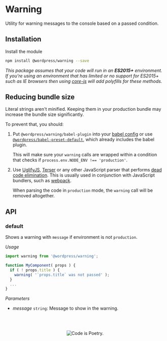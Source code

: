 # Warning

Utility for warning messages to the console based on a passed condition.

## Installation

Install the module

```bash
npm install @wordpress/warning --save
```

_This package assumes that your code will run in an **ES2015+** environment. If you're using an environment that has limited or no support for ES2015+ such as IE browsers then using [core-js](https://github.com/zloirock/core-js) will add polyfills for these methods._

## Reducing bundle size

Literal strings aren't minified. Keeping them in your production bundle may increase the bundle size significantly.

To prevent that, you should:

1.  Put `@wordpress/warning/babel-plugin` into your [babel config](https://babeljs.io/docs/en/plugins#plugin-options) or use [`@wordpress/babel-preset-default`](https://www.npmjs.com/package/@wordpress/babel-preset-default), which already includes the babel plugin.

    This will make sure your `warning` calls are wrapped within a condition that checks if `process.env.NODE_ENV !== 'production'`.

2.  Use [UglifyJS](https://github.com/mishoo/UglifyJS2), [Terser](https://github.com/terser/terser) or any other JavaScript parser that performs [dead code elimination](https://en.wikipedia.org/wiki/Dead_code_elimination). This is usually used in conjunction with JavaScript bundlers, such as [webpack](https://github.com/webpack/webpack).

    When parsing the code in `production` mode, the `warning` call will be removed altogether.

## API

<!-- START TOKEN(Autogenerated API docs) -->

### default

Shows a warning with `message` if environment is not `production`.

_Usage_

```js
import warning from '@wordpress/warning';

function MyComponent( props ) {
  if ( ! props.title ) {
    warning( '`props.title` was not passed' );
  }
  ...
}
```

_Parameters_

-   _message_ `string`: Message to show in the warning.


<!-- END TOKEN(Autogenerated API docs) -->

<br/><br/><p align="center"><img src="https://s.w.org/style/images/codeispoetry.png?1" alt="Code is Poetry." /></p>

